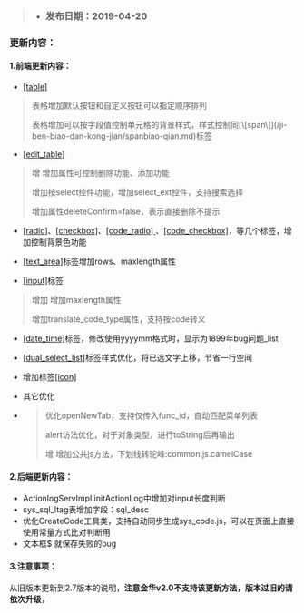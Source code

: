 > * ### 发布日期：2019-04-20

### 更新内容：

#### 1.前端更新内容：

* [\[table\]](/ji-ben-biao-dan-kong-jian/tablebiao-qian-3010-zhu-3011.md)

> 表格增加默认按钮和自定义按钮可以指定顺序排列
>
> 表格增加可以按字段值控制单元格的背景样式，样式控制同\[\\[span\\]\]\(/ji-ben-biao-dan-kong-jian/spanbiao-qian.md\)标签

* [\[edit\_table\]](/ji-ben-biao-dan-kong-jian/tablesecond-biao-qian-3010-1-9.md)

> 增 增加属性可控制删除功能、添加功能
>
> 增加按select控件功能，增加select\_ext控件，支持搜索选择
>
> 增加属性deleteConfirm=false，表示直接删除不提示

* [\[radio\]](/ji-ben-biao-dan-kong-jian/radiobiao-qian-3010-lu-3011.md)、[\[checkbox\]](/ji-ben-biao-dan-kong-jian/checkboxbiao-qian-3010-lu-3011.md)、[\[code\_radio\] ](/ji-ben-biao-dan-kong-jian/coderadio-biao-qian-3010-lu-3011.md)、[\[code\_checkbox\]](/ji-ben-biao-dan-kong-jian/codecheckbox-biao-qian-3010-lu-3011.md)，等几个标签，增加控制背景色功能

* [\[text\_area\]](/ji-ben-biao-dan-kong-jian/textarea-biao-qian-3010-shi-3011.md)标签增加rows、maxlength属性

* [\[input\]](/ji-ben-biao-dan-kong-jian/inputbiao-qian-3010-shi-3011.md)标签

> 增加 增加maxlength属性
>
> 增加translate\_code\_type属性，支持按code转义

* [\[date\_time\]](/ji-ben-biao-dan-kong-jian/datetime-biao-qian-3010-lu-3011.md)标签，修改使用yyyymm格式时，显示为1899年bug问题\_list
* [\[dual\_select\_list\]](/ji-ben-biao-dan-kong-jian/dualselect-list-biao-qian-3010-lu-3011.md)标签样式优化，将已选文字上移，节省一行空间

* 增加标签[\[icon\]](/ji-ben-biao-dan-kong-jian/iconbiao-qian-3010-2-8.md)

* 其它优化

* > 优化openNewTab，支持仅传入func\_id，自动匹配菜单列表
  >
  > alert访法优化，对于对象类型，进行toString后再输出
  >
  > 增 增加公共js方法，下划线转驼峰:common.js.camelCase

#### 2.后端更新内容：

* ActionlogServImpl.initActionLog中增加对input长度判断
* sys\_sql\_ltag表增加字段：sql\_desc
* 优化CreateCode工具类，支持自动同步生成sys\_code.js，可以在页面上直接使用常量方式比对判断用
* 文本框$ 就保存失败的bug

#### 3.注意事项：

从旧版本更新到2.7版本的说明，**注意金华v2.0不支持该更新方法，版本过旧的请依次升级**，

